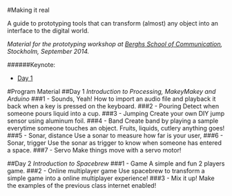 #Making it real

A guide to prototyping tools that can transform (almost) any object into an interface to the digital world.


*Material for the prototyping workshop at [Berghs School of Communication](http://www.berghs.se/), 
Stockholm, September 2014.*

######Keynote:

* [Day 1 ](https://docs.google.com/presentation/d/1rfqmw0J2BBEFYgNEULkHXIh8TeKBvQVxT_S2VhfnLGs/edit?usp=sharing)


#Program Material
##Day 1
*Introduction to Processing, MakeyMakey and Arduino*
###1 - Sounds, Yeah!
How to import an audio file and playback it back when a key is pressed on the keyboard.
###2 - Pouring
Detect when someone pours liquid into a cup.
###3 - Jumping
Create your own DIY jump sensor using aluminum foil.
###4 - Band
Create band by playing a sample everytime someone touches an object. Fruits, liquids, cutlery anything goes!
###5 - Sonar, distance
Use a sonar to measure how far is your user,
###6 - Sonar, trigger
Use the sonar as trigger to know when someone has entered a space.
###7 - Servo
Make things move with a servo motor!

##Day 2
*Introduction to Spacebrew*
###1 - Game
A simple and fun 2 players game.
###2 - Online multiplayer game
Use spacebrew to transform a simple game into a online multiplayer experience!
###3 - Mix it up!
Make the examples of the previous class internet enabled!